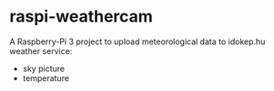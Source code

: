 # raspi-weathercam

A Raspberry-Pi 3 project to upload meteorological data to idokep.hu weather service:
* sky picture
* temperature
